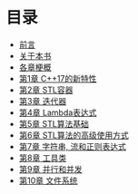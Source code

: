 # 目录

* [前言](content/preface/preface-chinese.md)
* [关于本书](content/perface/about-this-book-chinese.md)
* [各章梗概](content/preface/chapters-summary-chinese.md)
* [第1章 C++17的新特性]()
* [第2章 STL容器]()
* [第3章 迭代器]()
* [第4章 Lambda表达式]()
* [第5章 STL算法基础]()
* [第6章 STL算法的高级使用方式]()
* [第7章 字符串, 流和正则表达式]()
* [第8章 工具类]()
* [第9章 并行和并发]()
* [第10章 文件系统]()
